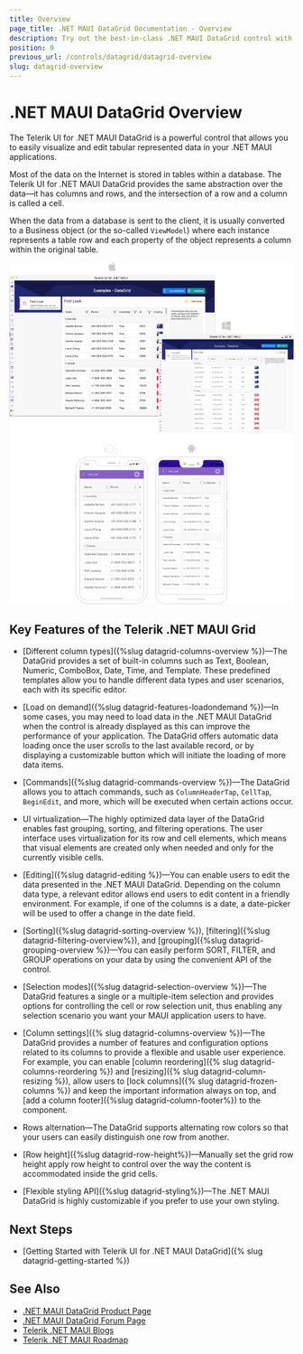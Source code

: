 ```yaml
---
title: Overview
page_title: .NET MAUI DataGrid Documentation - Overview
description: Try out the best-in-class .NET MAUI DataGrid control with out-of-the-box support for operations like sorting, filtering and grouping, editing, and more.
position: 0
previous_url: /controls/datagrid/datagrid-overview
slug: datagrid-overview
---
```


# .NET MAUI DataGrid Overview

The Telerik UI for .NET MAUI DataGrid is a powerful control that allows you to easily visualize and edit tabular represented data in your .NET MAUI applications.

Most of the data on the Internet is stored in tables within a database. The Telerik UI for .NET MAUI DataGrid provides the same abstraction over the data&mdash;it has columns and rows, and the intersection of a row and a column is called a cell.

When the data from a database is sent to the client, it is usually converted to a Business object (or the so-called `ViewModel`) where each instance represents a table row and each property of the object represents a column within the original table.

![DataGrid Overview](images/datagrid-overview.png "Telerik .NET MAUI DataGrid")

## Key Features of the Telerik .NET MAUI Grid

* [Different column types]({%slug datagrid-columns-overview %})&mdash;The DataGrid provides a set of built-in columns such as Text, Boolean, Numeric, ComboBox, Date, Time, and Template. These predefined templates allow you to handle different data types and user scenarios, each with its specific editor.

* [Load on demand]({%slug datagrid-features-loadondemand %})&mdash;In some cases, you may need to load data in the .NET MAUI DataGrid when the control is already displayed as this can improve the performance of your application. The DataGrid offers automatic data loading once the user scrolls to the last available record, or by displaying a customizable button which will initiate the loading of more data items.

* [Commands]({%slug datagrid-commands-overview %})&mdash;The DataGrid allows you to attach commands, such as `ColumnHeaderTap`, `CellTap`, `BeginEdit`, and more, which will be executed when certain actions occur.

* UI virtualization&mdash;The highly optimized data layer of the DataGrid enables fast grouping, sorting, and filtering operations. The user interface uses virtualization for its row and cell elements, which means that visual elements are created only when needed and only for the currently visible cells.

* [Editing]({%slug datagrid-editing %})&mdash;You can enable users to edit the data presented in the .NET MAUI DataGrid. Depending on the column data type, a relevant editor allows end users to edit content in a friendly environment. For example, if one of the columns is a date, a date-picker will be used to offer a change in the date field.

* [Sorting]({%slug datagrid-sorting-overview %}), [filtering]({%slug datagrid-filtering-overview%}), and [grouping]({%slug datagrid-grouping-overview %})&mdash;You can easily perform SORT, FILTER, and GROUP operations on your data by using the convenient API of the control.

* [Selection modes]({%slug datagrid-selection-overview %})&mdash;The DataGrid features a single or a multiple-item selection and provides options for controlling the cell or row selection unit, thus enabling any selection scenario you want your MAUI application users to have.

* [Column settings]({% slug datagrid-columns-overview %})&mdash;The DataGrid provides a number of features and configuration options related to its columns to provide a flexible and usable user experience. For example, you can enable [column reordering]({% slug datagrid-columns-reordering %}) and [resizing]({% slug datagrid-column-resizing %}), allow users to [lock columns]({% slug datagrid-frozen-columns %}) and keep the important information always on top, and [add a column footer]({%slug datagrid-column-footer%}) to the component.

* Rows alternation&mdash;The DataGrid supports alternating row colors so that your users can easily distinguish one row from another.

* [Row height]({%slug datagrid-row-height%})&mdash;Manually set the grid row height apply row height to control over the way the content is accommodated inside the grid cells.

* [Flexible styling API]({%slug datagrid-styling%})&mdash;The .NET MAUI DataGrid is highly customizable if you prefer to use your own styling.

## Next Steps

- [Getting Started with Telerik UI for .NET MAUI DataGrid]({% slug datagrid-getting-started %})

## See Also

- [.NET MAUI DataGrid Product Page](https://www.telerik.com/maui-ui/datagrid)
- [.NET MAUI DataGrid Forum Page](https://www.telerik.com/forums/maui?tagId=1801)
- [Telerik .NET MAUI Blogs](https://www.telerik.com/blogs/mobile-net-maui)
- [Telerik .NET MAUI Roadmap](https://www.telerik.com/support/whats-new/maui-ui/roadmap)
